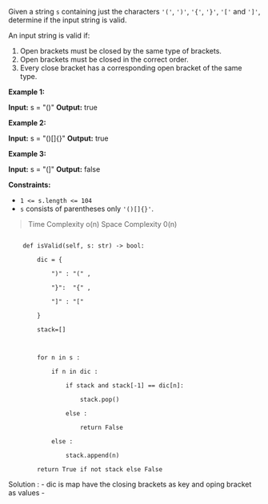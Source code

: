 
Given a string `s` containing just the characters `'('`, `')'`, `'{'`, `'}'`, `'['` and `']'`, determine if the input string is valid.

An input string is valid if:

1. Open brackets must be closed by the same type of brackets.
2. Open brackets must be closed in the correct order.
3. Every close bracket has a corresponding open bracket of the same type.

**Example 1:**

**Input:** s = "()"
**Output:** true

**Example 2:**

**Input:** s = "()[]{}"
**Output:** true

**Example 3:**

**Input:** s = "(]"
**Output:** false

**Constraints:**

- `1 <= s.length <= 104`
- `s` consists of parentheses only `'()[]{}'`.

>Time  Complexity 
>o(n) 
>Space  Complexity
>0(n)

```class Solution:

    def isValid(self, s: str) -> bool:

        dic = {

            ")" : "(" ,

            "}":  "{" ,

            "]" : "["

        }

        stack=[]

  

        for n in s :

            if n in dic :

                if stack and stack[-1] == dic[n]:

                    stack.pop()

                else :

                    return False

            else :

                stack.append(n)

        return True if not stack else False
```

Solution : 
	- dic  is map have the closing brackets as key and oping bracket as values 
	- 